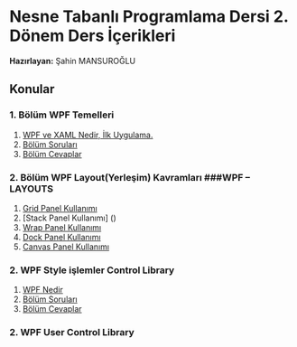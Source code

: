 # Nesne Tabanlı Programlama Dersi 2. Dönem Ders İçerikleri
**Hazırlayan:** Şahin MANSUROĞLU
## Konular ##
### 1. Bölüm WPF Temelleri ###
1. [WPF ve XAML Nedir, İlk Uygulama.](https://github.com/sahinmansuroglu/NtpDersiDonem2/blob/main/1_Ders.md) 
2. [Bölüm Soruları](https://github.com/sahinmansuroglu/NtpDersiDonem2/blob/main/2_Ders.md)  
3. [Bölüm Cevaplar](https://github.com/sahinmansuroglu/NtpDersiDonem2/blob/main/3_Ders.md) 

### 2. Bölüm WPF Layout(Yerleşim) Kavramları ###WPF – LAYOUTS
1. [Grid Panel Kullanımı]()
2. [Stack Panel Kullanımı] ()
3. [Wrap Panel Kullanımı]()
4. [Dock Panel Kullanımı]()
5. [Canvas Panel Kullanımı]()


### 2.  WPF Style işlemler Control Library ###
1. [WPF Nedir](https://github.com/sahinmansuroglu/NtpDersiDonem2/blob/main/1_Ders.md) 
2. [Bölüm Soruları](https://github.com/sahinmansuroglu/NtpDersiDonem2/blob/main/2_Ders.md)  
3. [Bölüm Cevaplar](https://github.com/sahinmansuroglu/NtpDersiDonem2/blob/main/3_Ders.md) 
### 2.  WPF User Control Library ###
